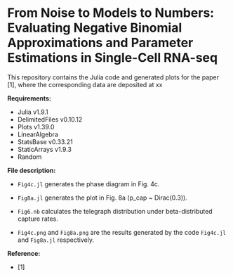 # From Noise to Models to Numbers: Evaluating Negative Binomial Approximations and Parameter Estimations in Single-Cell RNA-seq
This repository contains the Julia code and generated plots for the paper [1], where the corresponding data are deposited at xx

**Requirements:**

- Julia v1.9.1
- DelimitedFiles v0.10.12
- Plots v1.39.0
- LinearAlgebra
- StatsBase v0.33.21
- StaticArrays v1.9.3
- Random 

**File description:**

- `Fig4c.jl` generates the phase diagram in Fig. 4c.
- `Fig8a.jl` generates the plot in Fig. 8a (p_cap ~ Dirac(0.3)).
- `Fig6.nb` calculates the telegraph distribution under beta-distributed capture rates.

- `Fig4c.png` and `Fig8a.png` are the results generated by the code  `Fig4c.jl` and `Fig8a.jl` respectively.

**Reference:**

- [1] 
